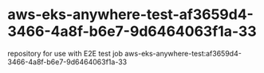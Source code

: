 # aws-eks-anywhere-test-af3659d4-3466-4a8f-b6e7-9d6464063f1a-33
repository for use with E2E test job aws-eks-anywhere-test:af3659d4-3466-4a8f-b6e7-9d6464063f1a-33
